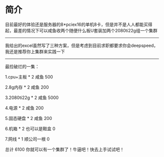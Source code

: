 # 简介
目前最好的体验还是服务器的8*pciex16的单机8卡，但是并不是人人都能买得起，最差的情况下可以咸鱼收两个随便什么板U套装加两个2080ti22g组一个集群

-------------------------------
我给出的excel虽然写了三种方案，但是考虑到目前求职都要求你会deepspeed，我还是推荐你上集群来实践一下

--------------------------------
最捡破烂的一集：

1.cpu+主板 * 2 咸鱼 500

2.8g内存 * 2 咸鱼 200

3.2080ti22g * 2 咸鱼 5000

4.电源 * 2 咸鱼 200

5.固态硬盘 * 2 咸鱼 200

6.机箱 * 2  也可以是鞋盒 0

7.网线 * 1  顺公司一根 0

总计 6100 你就可以有一个集群了！牛逼吧！快去上手试试吧！